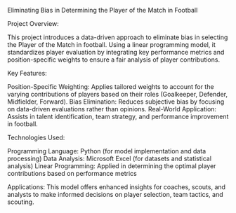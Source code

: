 Eliminating Bias in Determining the Player of the Match in Football

Project Overview:

This project introduces a data-driven approach to eliminate bias in selecting the Player of the Match in football. Using a linear programming model, it standardizes player evaluation by integrating key performance metrics and position-specific weights to ensure a fair analysis of player contributions.

Key Features:

Position-Specific Weighting: Applies tailored weights to account for the varying contributions of players based on their roles (Goalkeeper, Defender, Midfielder, Forward).
Bias Elimination: Reduces subjective bias by focusing on data-driven evaluations rather than opinions.
Real-World Application: Assists in talent identification, team strategy, and performance improvement in football.

Technologies Used:

Programming Language: Python (for model implementation and data processing)
Data Analysis: Microsoft Excel (for datasets and statistical analysis)
Linear Programming: Applied in determining the optimal player contributions based on performance metrics

Applications:
This model offers enhanced insights for coaches, scouts, and analysts to make informed decisions on player selection, team tactics, and scouting.


